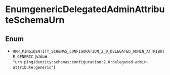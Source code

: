 

# EnumgenericDelegatedAdminAttributeSchemaUrn

## Enum


* `URN_PINGIDENTITY_SCHEMAS_CONFIGURATION_2_0_DELEGATED_ADMIN_ATTRIBUTE_GENERIC` (value: `"urn:pingidentity:schemas:configuration:2.0:delegated-admin-attribute:generic"`)



